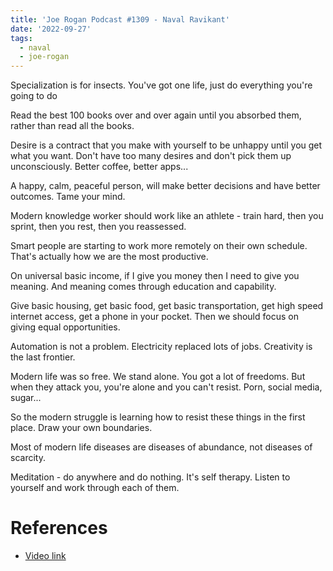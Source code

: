 ```yaml
---
title: 'Joe Rogan Podcast #1309 - Naval Ravikant'
date: '2022-09-27'
tags:
  - naval
  - joe-rogan
---
```


Specialization is for insects. You've got one life, just do everything you're going to do

Read the best 100 books over and over again until you absorbed them, rather than read all the books.

Desire is a contract that you make with yourself to be unhappy until you get what you want. Don't have too many desires and don't pick them up unconsciously. Better coffee, better apps...

A happy, calm, peaceful person, will make better decisions and have better outcomes. Tame your mind.

Modern knowledge worker should work like an athlete - train hard, then you sprint, then you rest, then you reassessed.

Smart people are starting to work more remotely on their own schedule. That's actually how we are the most productive.

On universal basic income, if I give you money then I need to give you meaning. And meaning comes through education and capability.

Give basic housing, get basic food, get basic transportation, get high speed internet access, get a phone in your pocket. Then we should focus on giving equal opportunities.

Automation is not a problem. Electricity replaced lots of jobs. Creativity is the last frontier.

Modern life was so free. We stand alone. You got a lot of freedoms. But when they attack you, you're alone and you can't resist. Porn, social media, sugar...

So the modern struggle is learning how to resist these things in the first place. Draw your own boundaries.

Most of modern life diseases are diseases of abundance, not diseases of scarcity.

Meditation - do anywhere and do nothing. It's self therapy. Listen to yourself and work through each of them.

# References

- [Video link](https://www.youtube.com/watch?v=3qHkcs3kG44)
